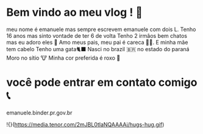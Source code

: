 # Bem vindo ao meu vlog ! 🍒

meu nome é emanuele mas sempre escrevem emanuele com dois L.
Tenho 16 anos mas sinto vontade de ter 6 de volta 
Tenho 2 irmâos bem chatos mas eu adoro eles 💙
Amo meus pais, meu pai é careca 👨‍🦲. E minha mãe tem cabelo
Tenho uma gata🐈‍⬛
Nasci no brazil 🇧🇷 no estado do paraná
Moro no sítio 🐮
Minha cor preferida é roxo 💜

# você pode entrar em contato comigo 📞
  emanuele.binder.pr.gov.br


!{}(https://media.tenor.com/2mJBL0tlaNQAAAAi/hugs-hug.gif)
